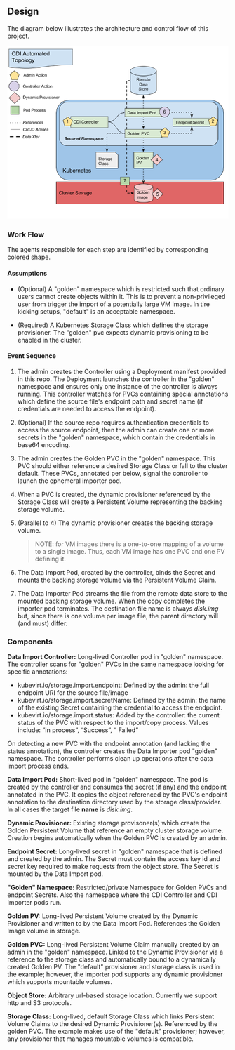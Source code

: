 ## Design

The diagram below illustrates the architecture and control flow of this project.

![](/doc/diagrams/cdi-controller.png)

### Work Flow
The agents responsible for each step are identified by corresponding colored shape.

#### Assumptions

- (Optional) A "golden" namespace  which is restricted such that ordinary users cannot create objects within it. This is to prevent a non-privileged user from trigger the import of a potentially large VM image.  In tire kicking setups, "default" is an acceptable namespace.

- (Required) A Kubernetes Storage Class which defines the storage provisioner. The "golden" pvc expects dynamic provisioning to be enabled in the cluster.

#### Event Sequence

1. The admin creates the Controller using a Deployment manifest provided in this repo. The Deployment launches the controller in the "golden" namespace and ensures only one instance of the controller is always running. This controller watches for PVCs containing special annotations which define the source file's endpoint path and secret name (if credentials are needed to access the endpoint).

1. (Optional) If the source repo requires authentication credentials to access the source endpoint, then the admin can create one or more secrets in the "golden" namespace, which contain the credentials in base64 encoding.

1. The admin creates the Golden PVC in the "golden" namespace.  This PVC should either reference a desired Storage Class or fall to the cluster default.  These PVCs, annotated per below, signal the controller to launch the ephemeral importer pod.  

1. When a PVC is created, the dynamic provisioner referenced by the Storage Class will create a Persistent Volume representing the backing storage volume.

1. (Parallel to 4) The dynamic provisioner creates the backing storage volume.

    >NOTE: for VM images there is a one-to-one mapping of a volume to a single image. Thus, each VM image has one PVC and one PV defining it.

1. The Data Import Pod, created by the controller, binds the Secret and mounts the backing storage volume via the Persistent Volume Claim.

1. The Data Importer Pod streams the file from the remote data store to the mounted backing storage volume. When the copy completes the importer pod terminates. The destination file name is always _disk.img_ but, since there is one volume per image file, the parent directory will (and must) differ.

### Components

**Data Import Controller:** Long-lived Controller pod in "golden" namespace.
The controller scans for "golden" PVCs in the same namespace looking for specific
annotations:
- kubevirt.io/storage.import.endpoint:  Defined by the admin: the full endpoint URI for the source file/image
- kubevirt.io/storage.import.secretName: Defined by the admin: the name of the existing Secret containing the credential to access the endpoint.
- kubevirt.io/storage.import.status: Added by the controller: the current status of the PVC with respect to the import/copy process. Values include:  ”In process”, “Success”, “ Failed”

On detecting a new PVC with the endpoint annotation (and lacking the status annotation), the controller creates the Data Importer pod "golden" namespace. The controller performs clean up operations after the data import process ends.

**Data Import Pod:** Short-lived pod in "golden" namespace. The pod is created by the controller and consumes the secret (if any) and the endpoint annotated in the PVC. It copies the object referenced by the PVC's endpoint annotation to the destination directory used by the storage class/provider. In all cases the target file **name** is _disk.img_.

**Dynamic Provisioner:** Existing storage provisoner(s) which create the Golden Persistent Volume that reference an empty cluster storage volume. Creation begins automatically when the Golden PVC is created by an admin.

**Endpoint Secret:** Long-lived secret in "golden" namespace that is defined and created by the admin. The Secret must contain the access key id and secret key required to make requests from the object store. The Secret is mounted by the Data Import pod.

**"Golden" Namespace:** Restricted/private Namespace for Golden PVCs and endpoint Secrets. Also the namespace where the CDI Controller and CDI Importer pods run.

**Golden PV:** Long-lived Persistent Volume created by the Dynamic Provisioner and written to by the Data Import Pod.  References the Golden Image volume in storage.

**Golden PVC:** Long-lived Persistent Volume Claim manually created by an admin in the "golden" namespace. Linked to the Dynamic Provisioner via a reference to the storage class and automatically bound to a dynamically created Golden PV. The "default" provisioner and storage class is used in the example; however, the importer pod supports any dynamic provisioner which supports mountable volumes.

**Object Store:** Arbitrary url-based storage location.  Currently we support http and S3 protocols.

**Storage Class:** Long-lived, default Storage Class which links Persistent Volume Claims to the desired Dynamic Provisioner(s). Referenced by the golden PVC. The example makes use of the "default" provisioner; however, any provisioner that manages mountable volumes is compatible.
